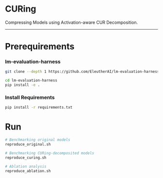 # CURing

Compressing Models using Activation-aware CUR Decomposition.

---


# Prerequirements

### lm-evaluation-harness

```bash
git clone --depth 1 https://github.com/EleutherAI/lm-evaluation-harness

cd lm-evaluation-harness
pip install -e .
```

<!-- 
### MoRA

```bash
git clone https://github.com/kongds/MoRA.git

cd MoRA
pip install -e ./peft-mora
```

Change project name to `peft_mora`:
- In `pyproject.toml`, update `known-first-party = ["peft_mora"]`.
- In `setup.py`, update `name="peft_mora",`. -->

### Install Requirements

```bash
pip install -r requirements.txt
```


# Run


```bash
# Benchmarking original models
reproduce_original.sh

# Benchmarking CURing-decomposited models
reproduce_curing.sh

# Ablation analysis
reproduce_ablation.sh
```

<!-- 
### Healing

```bash
$ healing.sh
``` -->

<!-- 
### Tensorboard

```bash
$ tensorboard --logdir=runs --host 0.0.0.0 --port 6006 --samples_per_plugin scalars=1000000
```

http://localhost:6006/?darkMode=true#scalars -->


<!--
---


# Acknowledgement

Our code is based on [lm-evaluation-harness](https://github.com/EleutherAI/lm-evaluation-harness) and [MoRA](https://github.com/kongds/MoRA).
-->
